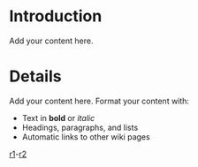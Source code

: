 # Introduction #

Add your content here.


# Details #

Add your content here.  Format your content with:
  * Text in **bold** or _italic_
  * Headings, paragraphs, and lists
  * Automatic links to other wiki pages


[r1](https://code.google.com/p/crategameengine/source/detail?r=1)-[r2](https://code.google.com/p/crategameengine/source/detail?r=2)